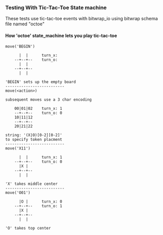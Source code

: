 ### Testing With Tic-Tac-Toe State machine

These tests use tic-tac-toe events with bitwrap_io
using bitwrap schema file named "octoe"

#### How 'octoe' state_machine lets you play tic-tac-toe

    move('BEGIN')

          |  |      turn_x:
        --+--+--    turn_o: 
          |  |
        --+--+--
          |  |

    'BEGIN' sets up the empty board
    --------------------------
    move(<action>)

    subsequent moves use a 3 char encoding

        00|01|02    turn_x: 1
        --+--+--    turn_o: 0
        10|11|12
        --+--+--
        20|21|22

    string: '(X|O)[0-2][0-2]'
    to specify token placment
    --------------------------
    move('X11')

          |  |      turn_x: 1
        --+--+--    turn_o: 0
          |X |
        --+--+--
          |  |

    'X' takes middle center
    --------------------------
    move('O01')

          |O |      turn_x: 0
        --+--+--    turn_o: 1
          |X |
        --+--+--
          |  |

    'O' takes top center

